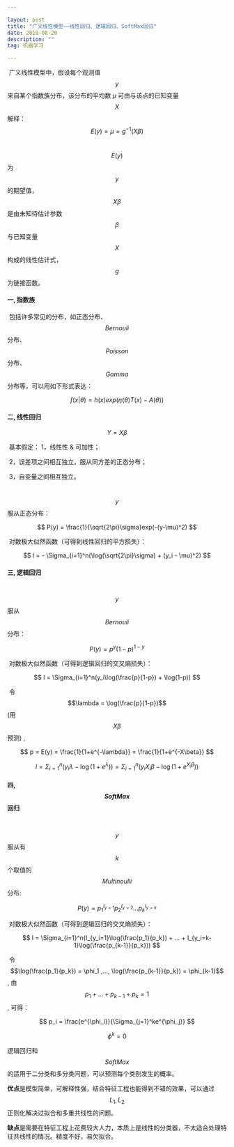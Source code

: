 ```yaml
---

layout: post
title: "广义线性模型——线性回归、逻辑回归、SoftMax回归"
date: 2019-08-20
description: ""
tag: 机器学习

---
```


​		广义线性模型中，假设每个观测值 $$y$$ 来自某个指数族分布，该分布的平均数 $\mu$ 可由与该点的已知变量 $$X$$ 解释：
$$
E(y) = \mu = g^{-1}(X\beta)
$$

​		$$E(y)$$ 为 $$y$$ 的期望值，$$X\beta$$ 是由未知待估计参数 $$\beta$$ 与已知变量 $$X$$ 构成的线性估计式，$$g$$ 为链接函数。


#### 一, 指数族

​		包括许多常见的分布，如正态分布、$$Bernouli$$ 分布、$$Poisson$$ 分布、$$Gamma$$ 分布等，可以用如下形式表达：

$$
f(x|\theta) = h(x)exp(\eta(\theta)T(x) - A(\theta))
$$


#### 二, 线性回归        

$$
Y=X\beta
$$

​		基本假定： 1，线性性 & 可加性；

​						   2，误差项之间相互独立，服从同方差的正态分布；

​                           3，自变量之间相互独立。

​		$$y$$ 服从正态分布：

$$
P(y) = \frac{1}{\sqrt{2\pi}\sigma}exp(-(y-\mu)^2)
$$

​		对数极大似然函数（可得到线性回归的平方损失）：

$$
l = - \Sigma_{i=1}^n(\log(\sqrt{2\pi}\sigma) + (y_i - \mu)^2)
$$


#### 三, 逻辑回归

​		$$y$$ 服从 $$Bernouli$$ 分布：

$$
P(y) = p^y(1-p)^{1-y}
$$

​		对数极大似然函数（可得到逻辑回归的交叉熵损失）：

$$
l = \Sigma_{i=1}^n(y_i\log(\frac{p}{1-p}) + \log(1-p))
$$

​		令 $$\lambda = \log(\frac{p}{1-p})$$  (用 $$X\beta$$ 预测) , 

$$
p = E(y) = \frac{1}{1+e^{-\lambda}} =  \frac{1}{1+e^{-X\beta}} 
$$

$$
l = \Sigma_{i=1}^n(y_i\lambda - \log(1+e^\lambda)) = \Sigma_{i=1}^n(y_iX_i\beta - \log(1+e^{X_i\beta}))
$$


#### 四, $$SoftMax$$ 回归

​		$$y$$ 服从有 $$k$$ 个取值的 $$Multinoulli$$ 分布:

$$
P(y) = p_1^{I_{y=1}}p_2^{I_{y=2}}...p_k^{I_{y=k}}
$$

​		对数极大似然函数（可得到逻辑回归的交叉熵损失）：

$$
l = \Sigma_{i=1}^n(I_{y_i=1}\log(\frac{p_1}{p_k}) + ... + I_{y_i=k-1}\log(\frac{p_{k-1}}{p_k}))
$$

​		令 $$\log(\frac{p_1}{p_k}) = \phi_1 ,..., \log(\frac{p_{k-1}}{p_k}) = \phi_{k-1}$$ , 由 $$p_1 + ... + p_{k-1} + p_k = 1$$, 可得：

$$
p_i = \frac{e^{\phi_i}}{\Sigma_{j=1}^ke^{\phi_j}}
$$

$$
\phi^k = 0
$$

逻辑回归和 $$SoftMax$$ 的适用于二分类和多分类问题，可以预测每个类别发生的概率。

**优点**是模型简单，可解释性强，结合特征工程也能得到不错的效果，可以通过 $$L_1 , L_2$$ 正则化解决过拟合和多重共线性的问题。

**缺点**是需要在特征工程上花费较大人力，本质上是线性的分类器，不太适合处理特征共线性的情况。精度不好，易欠拟合。

